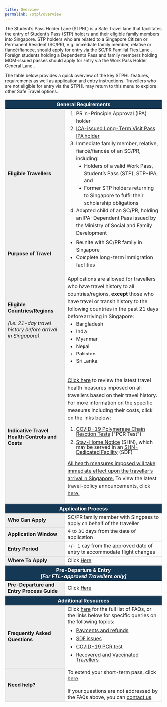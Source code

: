 ```yaml
---
title: Overview
permalink: /stpl/overview
---
```

The Student’s Pass Holder Lane (STPHL) is a Safe Travel lane that facilitates the entry of Student’s Pass (STP) holders and their eligible family members into Singapore. STP holders who are related to a Singapore Citizen or Permanent Resident (SC/PR), e.g. immediate family member, relative   or fiancé/fiancée, should apply for entry via the SC/PR Familial Ties Lane . Foreign students holding a Dependent’s Pass and family members holding MOM-issued passes should apply for entry via the Work Pass Holder General Lane .

The table below provides a quick overview of the key STPHL features, requirements as well as application and entry instructions. Travellers who are not eligible for entry via the STPHL may return to this menu  to explore other Safe Travel options.


<table>
<thead>
<tr>
<th colspan="2" style="font-size:16px; border-top:3px solid #D8D8D8; border-left:1px solid #D8D8D8; border-right:1px solid #D8D8D8; background-color:#153855; color:white;text-align:center;"><b>General Requirements</b></th>
</tr>
</thead>
<tbody>
   <tr>
    <td style="font-size:16px;border-left:1px solid #D8D8D8; border-right:1px solid #D8D8D8; background-color:#EDEDED;"><b>Eligible Travellers</b></td>
		 <td style="font-size:16px;border-right:1px solid #D8D8D8;"><ol style="margin-top:0px; margin-bottom:0px; font-size:16px; ">
			 <li style="font-size:16px;margin-top:0px; margin-bottom:0px; line-height:1.5;">PR In-Principle Approval (IPA) holder</li>
			  <li style="font-size:16px; margin-top:0px; margin-bottom:0px; line-height:1.5;"><a href="https://www.ica.gov.sg/reside/LTVP/apply">ICA-issued Long-Term Visit Pass IPA holder</a></li>
			  <li style="font-size:16px; margin-top:0px; margin-bottom:0px; line-height:1.5;">Immediate family member, relative, fiancé/fiancée of an SC/PR, including:
			 <ol style="margin-top:0px; margin-bottom:0px; font-size:16px; list-style-type:disc;">
				 <li style="font-size:16px;margin-top:0px; margin-bottom:0px; line-height:1.5;">Holders of a valid Work Pass, Student’s Pass (STP), STP-IPA; and </li>
				 	 <li style="font-size:16px;margin-top:0px; margin-bottom:0px; line-height:1.5;">Former STP holders returning to Singapore to fulfil their scholarship obligations</li>
					</ol>
			 </li>
			  <li style="font-size:16px;margin-top:0px; margin-bottom:0px; line-height:1.5;">Adopted child of an SC/PR, holding an IPA-Dependent Pass issued by the Ministry of Social and Family Development</li>
			 </ol>
			 </td>
	</tr>
   <tr>
    <td style="font-size:16px; border-left:1px solid #D8D8D8; border-right:1px solid #D8D8D8; background-color:#EDEDED;"><b>Purpose of Travel</b></td>
    <td style="font-size:16px; border-right:1px solid #D8D8D8;">
		  <ol style="margin-top:0px; margin-bottom:0px; font-size:16px; list-style-type:disc;">
				 <li style="font-size:16px;margin-top:0px; margin-bottom:0px; line-height:1.5;">Reunite with SC/PR family in Singapore </li>
				 	 <li style="font-size:16px;margin-top:0px; margin-bottom:0px; line-height:1.5;">Complete long-term immigration facilities</li>
					</ol>
		 </td>
 </tr>
   <tr>
    <td style="font-size:16px;border-left:1px solid #D8D8D8; border-right:1px solid #D8D8D8; background-color:#EDEDED;"><b>Eligible Countries/Regions </b> <br/><br/><i>(i.e. 21-day travel history before arrival in Singapore)</i></td>
		 <td style="font-size:16px;border-right:1px solid #D8D8D8; ">
			 <p style="font-size:16px; margin-top:15px; margin-bottom:0px; line-height:1.5;">Applications are allowed for travellers who have travel history to all countries/regions, <b>except</b> those who have travel or transit history to the following countries in the past 21 days before arriving in Singapore:
			 <ol style="margin-top:0px; margin-bottom:0px; font-size:16px; list-style-type:disc;">
				 <li style="font-size:16px;margin-top:0px; margin-bottom:0px; line-height:1.5;">Bangladesh</li>
				 	 <li style="font-size:16px;margin-top:0px; margin-bottom:0px; line-height:1.5;">India</li>
				 		 		 	 <li style="font-size:16px;margin-top:0px; margin-bottom:0px; line-height:1.5;">Myanmar</li>
			 		 	 <li style="font-size:16px;margin-top:0px; margin-bottom:0px; line-height:1.5;">Nepal</li>
			 		 	 <li style="font-size:16px;margin-top:0px; margin-bottom:0px; line-height:1.5;">Pakistan </li>
			 		 	 <li style="font-size:16px;margin-top:0px; margin-bottom:0px; line-height:1.5;">Sri Lanka</li>
					</ol>
			 </p>			 
		 </td>
 </tr>
   <tr>
    <td style="font-size:16px; border-left:1px solid #D8D8D8; border-right:1px solid #D8D8D8; background-color:#EDEDED;"><b>Indicative Travel Health Controls and Costs</b></td>
		 <td style="font-size:16px; border-right:1px solid #D8D8D8;">
	<p style="font-size:16px; line-height: 1.5;"><a href="/scpr-familial-ties-lane/shn-and-swab-summary">Click here</a> to review the latest travel health measures imposed on all travellers based on their travel history. For more information on the specific measures including their costs, click on the links below:</p>
<ol style="margin-top:0px; list-style-type: decimal;">
<li style="font-size:16px; margin-top:10px; margin-bottom:0px; line-height:1.0;"><a href="/health/covid19-tests/pcrtest">COVID-19 Polymerase Chain Reaction Tests</a> ("PCR Test")</li>
<li style="font-size:16px; margin-top:10px; margin-bottom:0px; line-height:1.0;"><a href="/health/shn/sdf">Stay-Home Notice</a> (SHN), which may be served in an <a href="/health/shn/sdf">SHN-Dedicated Facility</a> (SDF)</li>
</ol>
<!-- Update the hyperlink of summary table to the new page's -->
			 <p style="font-size:16px; line-height: 1.5;"><u>All health measures imposed will take immediate effect upon the traveller’s arrival in Singapore.</u> To view the latest travel-policy announcements, click <a href="/news-and-media/press-releases/">here.</a> </p>
</td>
 </tr>
<thead>
<tr>
<th colspan="2" style="font-size:16px;border-top:3px solid #D8D8D8; border-left:1px solid #D8D8D8; border-right:1px solid #D8D8D8; background-color:#153855; color:white; text-align:center;"><b>Application Process</b></th>
</tr>
</thead>
<tr>
<td style="font-size:16px;border-left:1px solid #D8D8D8;border-bottom:1px solid #D8D8D8; border-right:1px solid #D8D8D8; background-color:#EDEDED;"><b>Who Can Apply</b></td>
<td  style="font-size:16px;border-right:1px solid #D8D8D8; vertical-align:middle;">SC/PR family member with Singpass to apply on behalf of the traveller
</td>
</tr>
<tr>
<td style="font-size:16px;border-left:1px solid #D8D8D8;border-bottom:1px solid #D8D8D8; border-right:1px solid #D8D8D8; background-color:#EDEDED;"><b>Application Window</b></td>
	<td style="font-size:16px;border-left:1px solid #D8D8D8;border-bottom:1px solid #D8D8D8; border-right:1px solid #D8D8D8;">4 to 30 days from the date of application</td>
</tr>
<tr>
<td style="font-size:16px;border-left:1px solid #D8D8D8;border-bottom:1px solid #D8D8D8; border-right:1px solid #D8D8D8; background-color:#EDEDED;"><b>Entry Period</b></td>
	<td style="font-size:16px;border-left:1px solid #D8D8D8;border-bottom:1px solid #D8D8D8; border-right:1px solid #D8D8D8; ">+/- 1 day from the approved date of entry to accommodate flight changes</td>
</tr>
<!-- <tr>
<td style="font-size:16px;border-left:1px solid #D8D8D8;border-bottom:1px solid #D8D8D8; border-right:1px solid #D8D8D8; background-color:#EDEDED;"><b>How To Apply</b></td>
	<td style="font-size:16px;border-left:1px solid #D8D8D8;border-bottom:1px solid #D8D8D8; border-right:1px solid #D8D8D8;">Click Here for application guide
</td>
</tr>-->
<tr>
<td style="font-size:16px;border-left:1px solid #D8D8D8;border-bottom:1px solid #D8D8D8; border-right:1px solid #D8D8D8;  background-color:#EDEDED;"><b>Where To Apply</b></td>
	<td style="font-size:16px;border-left:1px solid #D8D8D8;border-bottom:1px solid #D8D8D8; border-right:1px solid #D8D8D8; ">Click <a href="https://eservices.ica.gov.sg/STO/">Here</a>
</td>
</tr>
<thead>
<tr>
<th colspan="2" style="font-size:16px;border-top:3px solid #D8D8D8; border-left:1px solid #D8D8D8; border-right:1px solid #D8D8D8; background-color:#153855; color:white; text-align:center;"><b>Pre-Departure & Entry <br/> <i>[For FTL-approved Travellers only]</i></b></th>
</tr>
</thead>
<tr>
<td style="font-size:16px;border-left:1px solid #D8D8D8;border-bottom:1px solid #D8D8D8; border-right:1px solid #D8D8D8; background-color:#EDEDED;"><b>Pre-Departure and Entry Process Guide</b></td>
<td style="font-size:16px;border-right:1px solid #D8D8D8;">Click <a href="/scpr-familial-ties-lane/requirements-and-process">Here</a></td>
</tr>
<thead>
<tr>
<th colspan="2" style="font-size:16px;border-top:3px solid #D8D8D8; border-left:1px solid #D8D8D8; border-right:1px solid #D8D8D8; background-color:#153855; color:white; text-align:center;"><b>Additional Resources</b></th>
</tr>
</thead>
<tr>
<td style="font-size:16px;border-left:1px solid #D8D8D8;border-bottom:1px solid #D8D8D8; border-right:1px solid #D8D8D8; background-color:#EDEDED;"><b>Frequently Asked Questions</b></td>
<td style="font-size:16px;border-right:1px solid #D8D8D8;">Click <a href="/health/faq">here</a> for the full list of FAQs, or the links below for specific queries on the following topics:
<ul style="margin-top:0px; list-style-type: disc;">
<li style="font-size:16px; margin-top:10px; margin-bottom:0px; line-height:1.0;"><a href="/health/faq#payments">Payments and refunds</a></li>
<li style="font-size:16px; margin-top:10px; margin-bottom:0px; line-height:1.0;"><a href="/health/faq#shnsdf">SDF issues</a></li>
<li style="font-size:16px; margin-top:10px; margin-bottom:0px; line-height:1.0;"><a href="/health/faq#pcrtest">COVID-19 PCR test</a></li>
<li style="font-size:16px; margin-top:10px; margin-bottom:0px; line-height:1.0;"><a href="/health/faq#vaccinated">Recovered and Vaccinated Travellers</a></li>
</ul>
 </td>
</tr>
<tr>
<td style="font-size:16px;border-left:1px solid #D8D8D8;border-bottom:1px solid #D8D8D8; border-right:1px solid #D8D8D8; background-color:#EDEDED;"><b>Need help?</b></td>
<td style="font-size:16px;border-right:1px solid #D8D8D8; border-bottom:1px solid #D8D8D8;">To extend your short-term pass, click <a href="https://eservices.ica.gov.sg/esvclandingpage/extend">here</a>.<br/><br/>If your questions are not addressed by the FAQs above, you can <a href="https://go.gov.sg/sto-enquiry">contact us</a>.
 </td>
</tr>
</tbody>
</table>
